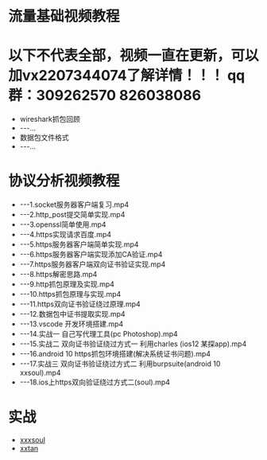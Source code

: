 # 流量基础视频教程
# 以下不代表全部，视频一直在更新，可以加vx2207344074了解详情！！！ qq群：309262570 826038086
* wireshark抓包回顾
* ---...
* 数据包文件格式
* ---...
# 协议分析视频教程
* ---1.socket服务器客户端复习.mp4
* ---2.http_post提交简单实现.mp4
* ---3.openssl简单使用.mp4
* ---4.https实现请求百度.mp4
* ---5.https服务器客户端简单实现.mp4
* ---6.https服务器客户端实现添加CA验证.mp4
* ---7.https服务器客户端双向证书验证实现.mp4
* ---8.https解密思路.mp4
* ---9.http抓包原理及实现.mp4
* ---10.https抓包原理与实现.mp4
* ---11.https双向证书验证绕过原理.mp4
* ---12.数据包中证书提取实现.mp4
* ---13.vscode 开发环境搭建.mp4
* ---14.实战一 自己写代理工具(pc Photoshop).mp4
* ---15.实战二 双向证书验证绕过方式一 利用charles (ios12 某探app).mp4
* ---16.android 10 https抓包环境搭建(解决系统证书问题).mp4
* ---17.实战三 双向证书验证绕过方式二 利用burpsuite(android 10 xxsoul).mp4
* ---18.ios上https双向验证绕过方式二(soul).mp4
# 实战
* [xxxsoul](https://github.com/haidragon/haidragon_study/tree/master/pages/android/soul)
* [xxtan](https://github.com/haidragon/haidragon_study/blob/master/pages/ios/tantan/readme.md)
